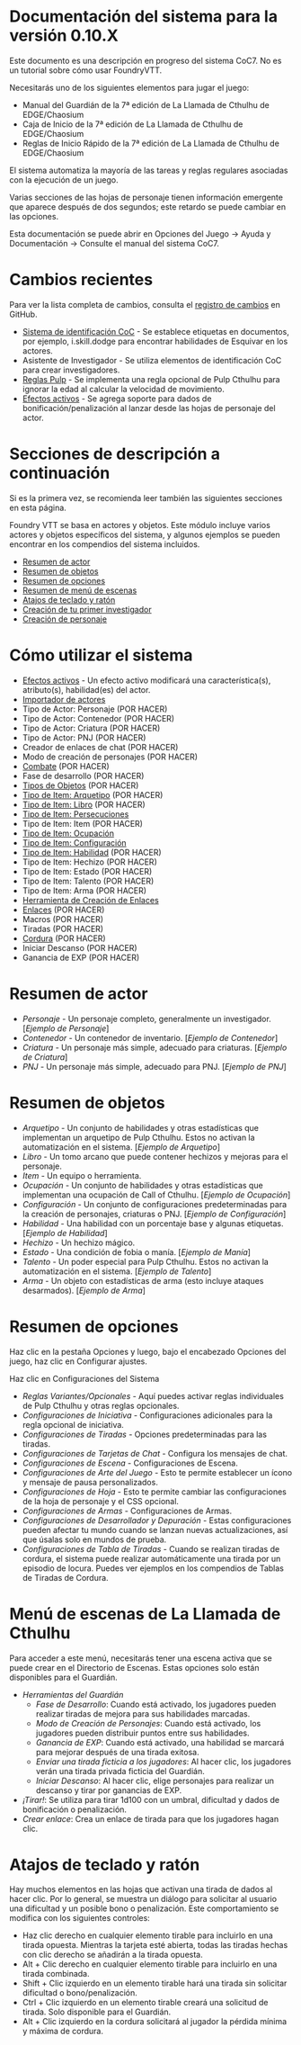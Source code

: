 <!--- This file is auto generated from module/manual/es/README.md -->
# Documentación del sistema para la versión 0.10.X

Este documento es una descripción en progreso del sistema CoC7. No es un tutorial sobre cómo usar FoundryVTT.

Necesitarás uno de los siguientes elementos para jugar el juego:

- Manual del Guardián de la 7ª edición de La Llamada de Cthulhu de EDGE/Chaosium
- Caja de Inicio de la 7ª edición de La Llamada de Cthulhu de EDGE/Chaosium
- Reglas de Inicio Rápido de la 7ª edición de La Llamada de Cthulhu de EDGE/Chaosium

El sistema automatiza la mayoría de las tareas y reglas regulares asociadas con la ejecución de un juego.

Varias secciones de las hojas de personaje tienen información emergente que aparece después de dos segundos; este retardo se puede cambiar en las opciones.

Esta documentación se puede abrir en Opciones del Juego -> Ayuda y Documentación -> Consulte el manual del sistema CoC7.

# Cambios recientes

Para ver la lista completa de cambios, consulta el [registro de cambios](https://github.com/Miskatonic-Investigative-Society/CoC7-FoundryVTT/blob/develop/.github/CHANGELOG.md) en GitHub.

- [Sistema de identificación CoC](sistema_de_coc_id.md) - Se establece etiquetas en documentos, por ejemplo, i.skill.dodge para encontrar habilidades de Esquivar en los actores.
- Asistente de Investigador - Se utiliza elementos de identificación CoC para crear investigadores.
- [Reglas Pulp](#resumen-de-opciones) - Se implementa una regla opcional de Pulp Cthulhu para ignorar la edad al calcular la velocidad de movimiento.
- [Efectos activos](efectos.md) - Se agrega soporte para dados de bonificación/penalización al lanzar desde las hojas de personaje del actor.

# Secciones de descripción a continuación

Si es la primera vez, se recomienda leer también las siguientes secciones en esta página.

Foundry VTT se basa en actores y objetos. Este módulo incluye varios actores y objetos específicos del sistema, y algunos ejemplos se pueden encontrar en los compendios del sistema incluidos.

- [Resumen de actor](#resumen-de-actor)
- [Resumen de objetos](#resumen-de-objetos)
- [Resumen de opciones](#resumen-de-opciones)
- [Resumen de menú de escenas](#menú-de-escenas-de-la-llamada-de-cthulhu)
- [Atajos de teclado y ratón](#atajos-de-teclado-y-ratón)
- [Creación de tu primer investigador](primer_investigador.md)
- [Creación de personaje](creacion_de_personaje.md)

# Cómo utilizar el sistema

- [Efectos activos](efectos.md) - Un efecto activo modificará una característica(s), atributo(s), habilidad(es) del actor.
- [Importador de actores](importador_de_actores.md)
- Tipo de Actor: Personaje (POR HACER)
- Tipo de Actor: Contenedor (POR HACER)
- Tipo de Actor: Criatura (POR HACER)
- Tipo de Actor: PNJ (POR HACER)
- Creador de enlaces de chat (POR HACER)
- Modo de creación de personajes (POR HACER)
- [Combate](combate.md) (POR HACER)
- Fase de desarrollo (POR HACER)
- [Tipos de Objetos](objetos.md) (POR HACER)
- [Tipo de Item: Arquetipo](objeto_arquetipo.md) (POR HACER)
- [Tipo de Item: Libro](objeto_libro.md) (POR HACER)
- [Tipo de Item: Persecuciones](persecuciones.md)
- Tipo de Item: Item (POR HACER)
- [Tipo de Item: Ocupación](objeto_ocupacion.md)
- [Tipo de Item: Configuración](objeto_configuracion.md)
- [Tipo de Item: Habilidad](objeto_habilidad.md) (POR HACER)
- Tipo de Item: Hechizo (POR HACER)
- Tipo de Item: Estado (POR HACER)
- Tipo de Item: Talento (POR HACER)
- Tipo de Item: Arma (POR HACER)
- [Herramienta de Creación de Enlaces](ventana_de_creacion_de_enlaces.md)
- [Enlaces](enlaces.md) (POR HACER)
- Macros (POR HACER)
- Tiradas (POR HACER)
- [Cordura](cordura.md) (POR HACER)
- Iniciar Descanso (POR HACER)
- Ganancia de EXP (POR HACER)

# Resumen de actor

- _Personaje_ - Un personaje completo, generalmente un investigador. [_Ejemplo de Personaje_]
- _Contenedor_ - Un contenedor de inventario. [_Ejemplo de Contenedor_]
- _Criatura_ - Un personaje más simple, adecuado para criaturas. [_Ejemplo de Criatura_]
- _PNJ_ - Un personaje más simple, adecuado para PNJ. [_Ejemplo de PNJ_]

# Resumen de objetos

- _Arquetipo_ - Un conjunto de habilidades y otras estadísticas que implementan un arquetipo de Pulp Cthulhu. Estos no activan la automatización en el sistema. [_Ejemplo de Arquetipo_]
- _Libro_ - Un tomo arcano que puede contener hechizos y mejoras para el personaje.
- _Item_ - Un equipo o herramienta.
- _Ocupación_ - Un conjunto de habilidades y otras estadísticas que implementan una ocupación de Call of Cthulhu. [_Ejemplo de Ocupación_]
- _Configuración_ - Un conjunto de configuraciones predeterminadas para la creación de personajes, criaturas o PNJ. [_Ejemplo de Configuración_]
- _Habilidad_ - Una habilidad con un porcentaje base y algunas etiquetas. [_Ejemplo de Habilidad_]
- _Hechizo_ - Un hechizo mágico.
- _Estado_ - Una condición de fobia o manía. [_Ejemplo de Manía_]
- _Talento_ - Un poder especial para Pulp Cthulhu. Estos no activan la automatización en el sistema. [_Ejemplo de Talento_]
- _Arma_ - Un objeto con estadísticas de arma (esto incluye ataques desarmados). [_Ejemplo de Arma_]

# Resumen de opciones

Haz clic en la pestaña Opciones y luego, bajo el encabezado Opciones del juego, haz clic en Configurar ajustes.

Haz clic en Configuraciones del Sistema

- _Reglas Variantes/Opcionales_ - Aquí puedes activar reglas individuales de Pulp Cthulhu y otras reglas opcionales.
- _Configuraciones de Iniciativa_ - Configuraciones adicionales para la regla opcional de iniciativa.
- _Configuraciones de Tiradas_ - Opciones predeterminadas para las tiradas.
- _Configuraciones de Tarjetas de Chat_ - Configura los mensajes de chat.
- _Configuraciones de Escena_ - Configuraciones de Escena.
- _Configuraciones de Arte del Juego_ - Esto te permite establecer un ícono y mensaje de pausa personalizados.
- _Configuraciones de Hoja_ - Esto te permite cambiar las configuraciones de la hoja de personaje y el CSS opcional.
- _Configuraciones de Armas_ - Configuraciones de Armas.
- _Configuraciones de Desarrollador y Depuración_ - Estas configuraciones pueden afectar tu mundo cuando se lanzan nuevas actualizaciones, así que úsalas solo en mundos de prueba.
- _Configuraciones de Tabla de Tiradas_ - Cuando se realizan tiradas de cordura, el sistema puede realizar automáticamente una tirada por un episodio de locura. Puedes ver ejemplos en los compendios de Tablas de Tiradas de Cordura.

# Menú de escenas de La Llamada de Cthulhu

Para acceder a este menú, necesitarás tener una escena activa que se puede crear en el Directorio de Escenas. Estas opciones solo están disponibles para el Guardián.

- _Herramientas del Guardián_
  - _Fase de Desarrollo_: Cuando está activado, los jugadores pueden realizar tiradas de mejora para sus habilidades marcadas.
  - _Modo de Creación de Personajes_: Cuando está activado, los jugadores pueden distribuir puntos entre sus habilidades.
  - _Ganancia de EXP_: Cuando está activado, una habilidad se marcará para mejorar después de una tirada exitosa.
  - _Enviar una tirada ficticia a los jugadores_: Al hacer clic, los jugadores verán una tirada privada ficticia del Guardián.
  - _Iniciar Descanso_: Al hacer clic, elige personajes para realizar un descanso y tirar por ganancias de EXP.
- _¡Tirar!_: Se utiliza para tirar 1d100 con un umbral, dificultad y dados de bonificación o penalización.
- _Crear enlace_: Crea un enlace de tirada para que los jugadores hagan clic.

# Atajos de teclado y ratón

Hay muchos elementos en las hojas que activan una tirada de dados al hacer clic. Por lo general, se muestra un diálogo para solicitar al usuario una dificultad y un posible bono o penalización. Este comportamiento se modifica con los siguientes controles:

- Haz clic derecho en cualquier elemento tirable para incluirlo en una tirada opuesta. Mientras la tarjeta esté abierta, todas las tiradas hechas
  con clic derecho se añadirán a la tirada opuesta.
- Alt + Clic derecho en cualquier elemento tirable para incluirlo en una tirada combinada.
- Shift + Clic izquierdo en un elemento tirable hará una tirada sin solicitar dificultad o bono/penalización.
- Ctrl + Clic izquierdo en un elemento tirable creará una solicitud de tirada. Solo disponible para el Guardián.
- Alt + Clic izquierdo en la cordura solicitará al jugador la pérdida mínima y máxima de cordura.
